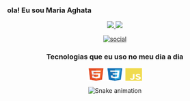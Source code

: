 ### ola! Eu sou Maria Aghata
<div align="center">
  <a href="https://github.com/maag12">
    <img height="150em" src="https://github-readme-stats.vercel.app/api?username=maag12&count_private=true&include_all_commits=true&show_icons=true&theme=dracula&hide_border=false&show_owner=true"/>
    <img height="150em" src="https://github-readme-stats.vercel.app/api/top-langs/?username=maag12&theme=dracula&hide_border=false&&layout=compact"/>
    
[![social](https://img.shields.io/badge/Instagram-E4405F?style=for-the-badge&logo=instagram&logoColor=white)](https://instagram.com/_aghata_reis)

### Tecnologias que eu uso no meu dia a dia 
   
 <img align="center" alt="Rafa-HTML" height="30" width="40" src="https://raw.githubusercontent.com/devicons/devicon/master/icons/html5/html5-original.svg">
 <img align="center" alt="Rafa-CSS" height="30" width="40" src="https://raw.githubusercontent.com/devicons/devicon/master/icons/css3/css3-original.svg">
 <img align="center" alt="Rafa-Js" height="30" width="40" src="https://raw.githubusercontent.com/devicons/devicon/master/icons/javascript/javascript-plain.svg">
    
    
   <div>
     
![Snake animation](https://github.com/maag12/maag12/blob/output/github-contribution-grid-snake.svg)
     
   </div>
  

